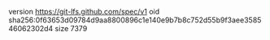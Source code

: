 version https://git-lfs.github.com/spec/v1
oid sha256:0f63653d09784d9aa8800896c1e140e9b7b8c752d55b9f3aee358546062302d4
size 7379
